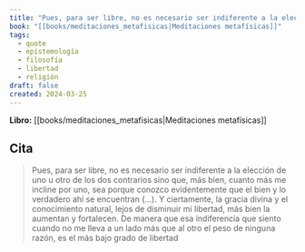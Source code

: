 ```yaml
---
title: "Pues, para ser libre, no es necesario ser indiferente a la elección de uno u otr..."
book: "[[books/meditaciones_metafisicas|Meditaciones metafísicas]]"
tags:
  - quote
  - epistemología
  - filosofía
  - libertad
  - religión
draft: false
created: 2024-03-25
---
```


**Libro:** [[books/meditaciones_metafisicas|Meditaciones metafísicas]]

## Cita
> Pues, para ser libre, no es necesario ser indiferente a la elección de uno u otro de los dos contrarios sino que, más bien, cuanto más me incline por uno, sea porque conozco evidentemente que el bien y lo verdadero ahí se encuentran (...). Y ciertamente, la gracia divina y el conocimiento natural, lejos de disminuir mi libertad, más bien la aumentan y fortalecen. De manera que esa indiferencia que siento cuando no me lleva a un lado más que al otro el peso de ninguna razón, es el más bajo grado de libertad
